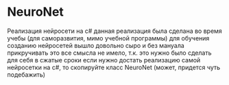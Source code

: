# NeuroNet
Реализация нейросети на c#
данная реализация была сделана во время учебы (для саморазвития, мимо учебной программы) для обучения созданию нейросетей
вышло довольно сыро и без мануала
прикручивать это все смысла не имело, т.к. это нужно было сделать для себя в сжатые сроки
если нужно достать реализацию самой нейросетки на c#, то скопируйте класс NeuroNet (может, придется чуть подебажить)
